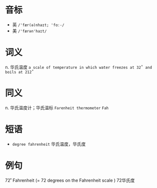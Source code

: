 # 音标

- 英 `/'fær(ə)nhaɪt; 'fɑː-/`
- 美 `/'færən'haɪt/`

# 词义

n. 华氏温度
`a scale of temperature in which water freezes at 32˚ and boils at 212˚`

# 同义

n. 华氏温度计；华氏温标
`Farenheit thermometer` `Fah`

# 短语

- `degree fahrenheit` 华氏温度，华氏度

# 例句

72˚ Fahrenheit (= 72 degrees on the Fahrenheit scale )
72华氏度



